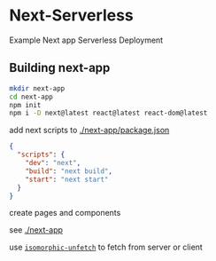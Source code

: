 # Next-Serverless
Example Next app Serverless Deployment

## Building next-app

```sh
mkdir next-app
cd next-app
npm init
npm i -D next@latest react@latest react-dom@latest
```

add next scripts to [./next-app/package.json](./next-app/package.json)

```json
{
  "scripts": {
    "dev": "next",
    "build": "next build",
    "start": "next start"
  }
}
```

create pages and components

see [./next-app](./next-app)

use [`isomorphic-unfetch`](https://www.npmjs.com/package/isomorphic-unfetch) to fetch from server or client
